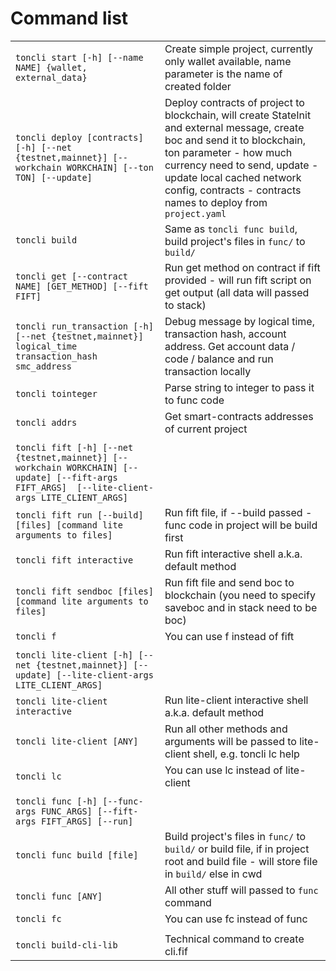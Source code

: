 # Command list

|                                                                                                                                                |                                                                                                                                                                                                                                                                                     |
|------------------------------------------------------------------------------------------------------------------------------------------------|-------------------------------------------------------------------------------------------------------------------------------------------------------------------------------------------------------------------------------------------------------------------------------------|
| `toncli start [-h] [--name NAME] {wallet, external_data}`                                                                                      | Create simple project, currently only wallet available, name parameter is the name of created folder                                                                                                                                                                                |
| `toncli deploy [contracts] [-h] [--net {testnet,mainnet}] [--workchain WORKCHAIN] [--ton TON] [--update]`                                      | Deploy contracts of project to blockchain, will create StateInit and external message, create boc and send it to blockchain, ton parameter - how much currency need to send, update - update local cached network config, contracts - contracts names to deploy from `project.yaml` |
| `toncli build`                                                                                                                                 | Same as `toncli func build`, build project's files in `func/` to  `build/`                                                                                                                                                                                                          |
| `toncli get [--contract NAME] [GET_METHOD] [--fift FIFT]`                                                                                      | Run get method on contract   if fift provided - will run fift script on get output (all data will passed to stack)                                                                                                                                                                  |
| `toncli run_transaction [-h] [--net {testnet,mainnet}] logical_time transaction_hash smc_address`                                              | Debug message by logical time, transaction hash, account address. Get account data / code / balance and run transaction locally                                                                                                                                                     |
| `toncli tointeger`                                                                                                                             | Parse string to integer to pass it to func code                                                                                                                                                                                                                                     |
| `toncli addrs`                                                                                                                                 | Get smart-contracts addresses of current project                                                                                                                                                                                                                                    |
|                                                                                                                                                |                                                                                                                                                                                                                                                                                     |
| `toncli fift [-h] [--net {testnet,mainnet}] [--workchain WORKCHAIN] [--update] [--fift-args FIFT_ARGS]  [--lite-client-args LITE_CLIENT_ARGS]` |                                                                                                                                                                                                                                                                                     |
| `toncli fift run [--build] [files] [command lite arguments to files]`                                                                          | Run fift file, if --build passed - func code in project will be build first                                                                                                                                                                                                         |
| `toncli fift interactive`                                                                                                                      | Run fift interactive shell a.k.a. default method                                                                                                                                                                                                                                    |
| `toncli fift sendboc [files] [command lite arguments to files]`                                                                                | Run fift file and send boc to blockchain  (you need to specify saveboc and in stack need to be boc)                                                                                                                                                                                 |
| `toncli f`                                                                                                                                     | You can use f instead of fift                                                                                                                                                                                                                                                       |
|                                                                                                                                                |                                                                                                                                                                                                                                                                                     |
| `toncli lite-client [-h] [--net {testnet,mainnet}] [--update] [--lite-client-args LITE_CLIENT_ARGS]`                                           |                                                                                                                                                                                                                                                                                     |
| `toncli lite-client interactive`                                                                                                               | Run lite-client interactive shell a.k.a. default method                                                                                                                                                                                                                             |
| `toncli lite-client [ANY]`                                                                                                                     | Run all other methods and arguments will be passed to lite-client shell, e.g. toncli lc help                                                                                                                                                                                        |
| `toncli lc`                                                                                                                                    | You can use lc instead of lite-client                                                                                                                                                                                                                                               |
|                                                                                                                                                |                                                                                                                                                                                                                                                                                     |
| `toncli func [-h] [--func-args FUNC_ARGS] [--fift-args FIFT_ARGS] [--run]`                                                                     |                                                                                                                                                                                                                                                                                     |
| `toncli func build [file]`                                                                                                                     | Build project's files in `func/` to `build/`  or build file, if in project root and build file - will store file in `build/` else in cwd                                                                                                                                            |
| `toncli func [ANY]`                                                                                                                            | All other stuff will passed to `func` command                                                                                                                                                                                                                                       |
| `toncli fc`                                                                                                                                    | You can use fc instead of func                                                                                                                                                                                                                                                      |
|                                                                                                                                                |                                                                                                                                                                                                                                                                                     |
| `toncli build-cli-lib`                                                                                                                         | Technical command to create cli.fif                                                                                                                                                                                                                                                 |